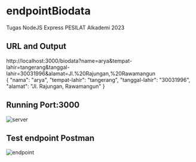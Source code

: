# endpointBiodata
Tugas NodeJS Express PESILAT Alkademi 2023

## URL and Output
http://localhost:3000/biodata?name=arya&tempat-lahir=tangerang&tanggal-lahir=30031996&alamat=Jl.%20Rajungan,%20Rawamangun <br>
{
  "nama": "arya",
  "tempat-lahir": "tangerang",
  "tanggal-lahir": "30031996",
  "alamat": "Jl. Rajungan, Rawamangun"
}

## Running Port:3000
![server](https://github.com/Gedearya/endpointBiodata/assets/75374189/aef4e928-a987-4be9-8dc4-42c0f1c4bbc5)

## Test endpoint Postman
![endpoint](https://github.com/Gedearya/endpointBiodata/assets/75374189/87c8aecc-bf8f-4b21-991e-dc935bf88a3a)
